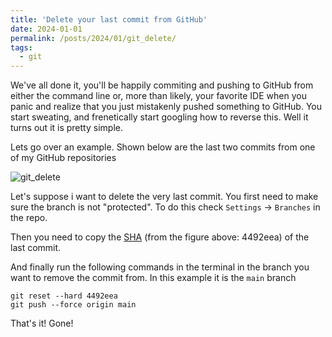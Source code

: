 ```yaml
---
title: 'Delete your last commit from GitHub'
date: 2024-01-01
permalink: /posts/2024/01/git_delete/
tags:
  - git
---
```


We've all done it, you'll be happily commiting and pushing to GitHub from either the command line or, more than likely, your favorite IDE when you panic and realize that you just mistakenly pushed something to GitHub. You start sweating, and frenetically start googling how to reverse this. Well it turns out it is pretty simple.

Lets go over an example. Shown below are the last two commits from one of my GitHub repositories

![git_delete]("/images/posts/git_delete.png")

Let's suppose i want to delete the very last commit. You first need to make sure the branch is not "protected". To do this check `Settings` -> `Branches` in the repo.

Then you need to copy the [SHA](https://docs.github.com/en/pull-requests/committing-changes-to-your-project/creating-and-editing-commits/about-commits) (from the figure above: 4492eea) of the last commit.

And finally run the following commands in the terminal in the branch you want to remove the commit from. In this example it is the `main` branch

```
git reset --hard 4492eea
git push --force origin main
```

That's it! Gone!



